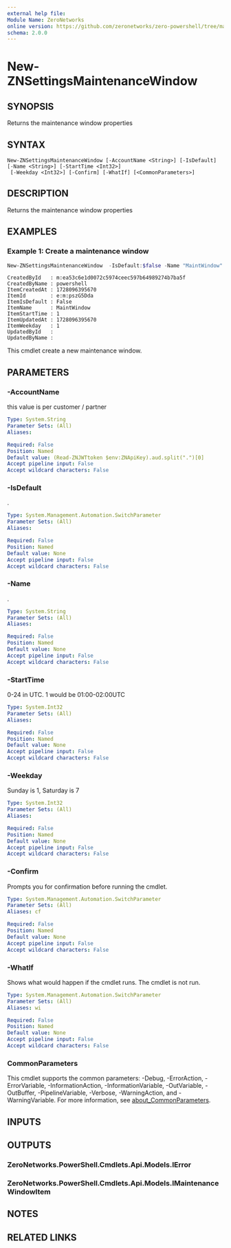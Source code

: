 ```yaml
---
external help file:
Module Name: ZeroNetworks
online version: https://github.com/zeronetworks/zero-powershell/tree/master/src/help/zeronetworks/new-znsettingsmaintenancewindow
schema: 2.0.0
---
```


# New-ZNSettingsMaintenanceWindow

## SYNOPSIS
Returns the maintenance window properties

## SYNTAX

```
New-ZNSettingsMaintenanceWindow [-AccountName <String>] [-IsDefault] [-Name <String>] [-StartTime <Int32>]
 [-Weekday <Int32>] [-Confirm] [-WhatIf] [<CommonParameters>]
```

## DESCRIPTION
Returns the maintenance window properties

## EXAMPLES

### Example 1: Create a maintenance window
```powershell
New-ZNSettingsMaintenanceWindow  -IsDefault:$false -Name "MaintWindow" -StartTime 1 -Weekday 1
```

```output
CreatedById   : m:ea53c6e1d0072c5974ceec597b64989274b7ba5f
CreatedByName : powershell
ItemCreatedAt : 1728096395670
ItemId        : e:m:pszG5Dda
ItemIsDefault : False
ItemName      : MaintWindow
ItemStartTime : 1
ItemUpdatedAt : 1728096395670
ItemWeekday   : 1
UpdatedById   : 
UpdatedByName : 
```

This cmdlet create a new maintenance window.

## PARAMETERS

### -AccountName
this value is per customer / partner

```yaml
Type: System.String
Parameter Sets: (All)
Aliases:

Required: False
Position: Named
Default value: (Read-ZNJWTtoken $env:ZNApiKey).aud.split(".")[0]
Accept pipeline input: False
Accept wildcard characters: False
```

### -IsDefault
.

```yaml
Type: System.Management.Automation.SwitchParameter
Parameter Sets: (All)
Aliases:

Required: False
Position: Named
Default value: None
Accept pipeline input: False
Accept wildcard characters: False
```

### -Name
.

```yaml
Type: System.String
Parameter Sets: (All)
Aliases:

Required: False
Position: Named
Default value: None
Accept pipeline input: False
Accept wildcard characters: False
```

### -StartTime
0-24 in UTC.
1 would be 01:00-02:00UTC

```yaml
Type: System.Int32
Parameter Sets: (All)
Aliases:

Required: False
Position: Named
Default value: None
Accept pipeline input: False
Accept wildcard characters: False
```

### -Weekday
Sunday is 1, Saturday is 7

```yaml
Type: System.Int32
Parameter Sets: (All)
Aliases:

Required: False
Position: Named
Default value: None
Accept pipeline input: False
Accept wildcard characters: False
```

### -Confirm
Prompts you for confirmation before running the cmdlet.

```yaml
Type: System.Management.Automation.SwitchParameter
Parameter Sets: (All)
Aliases: cf

Required: False
Position: Named
Default value: None
Accept pipeline input: False
Accept wildcard characters: False
```

### -WhatIf
Shows what would happen if the cmdlet runs.
The cmdlet is not run.

```yaml
Type: System.Management.Automation.SwitchParameter
Parameter Sets: (All)
Aliases: wi

Required: False
Position: Named
Default value: None
Accept pipeline input: False
Accept wildcard characters: False
```

### CommonParameters
This cmdlet supports the common parameters: -Debug, -ErrorAction, -ErrorVariable, -InformationAction, -InformationVariable, -OutVariable, -OutBuffer, -PipelineVariable, -Verbose, -WarningAction, and -WarningVariable. For more information, see [about_CommonParameters](http://go.microsoft.com/fwlink/?LinkID=113216).

## INPUTS

## OUTPUTS

### ZeroNetworks.PowerShell.Cmdlets.Api.Models.IError

### ZeroNetworks.PowerShell.Cmdlets.Api.Models.IMaintenanceWindowItem

## NOTES

## RELATED LINKS

